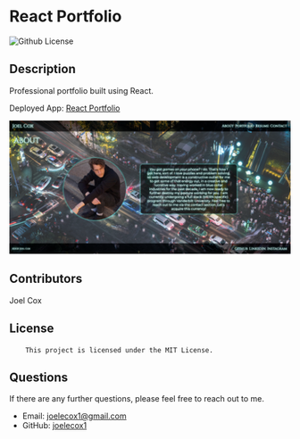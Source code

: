 # React Portfolio
  ![Github License](https://img.shields.io/badge/license-MIT-green)
  
  ## Description
  
  Professional portfolio built using React.

  Deployed App: [React Portfolio](https://joelecox1.github.io/joel-cox-react-portfolio/)

  ![Screenshot of final product](./src/assets/react-portfolio.png)

  ## Contributors

  Joel Cox

  ## License
      
        This project is licensed under the MIT License.

  ## Questions

  If there are any further questions, please feel free to reach out to me. 

  - Email: joelecox1@gmail.com
  - GitHub: [joelecox1](https://github.com/joelecox1)